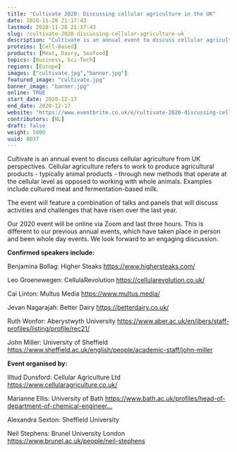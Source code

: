 ```yaml
---
title: "Cultivate 2020: Discussing cellular agriculture in the UK"
date: 2020-11-28 21:17:43
lastmod: 2020-11-28 21:17:43
slug: /cultivate-2020-discussing-cellular-agriculture-uk
description: "Cultivate is an annual event to discuss cellular agriculture from UK perspectives. Cellular agriculture refers to work to produce agricultural products - typically animal products - through new methods that operate at the cellular level as opposed to working with whole animals. Examples include cultured meat and fermentation-based milk.The event will feature a combination of talks and panels that will discuss activities and challenges that have risen over the last year."
proteins: [Cell-Based]
products: [Meat, Dairy, Seafood]
topics: [Business, Sci-Tech]
regions: [Europe]
images: ["cultivate.jpg","banner.jpg"]
featured_image: "cultivate.jpg"
banner_image: "banner.jpg"
online: TRUE
start_date: 2020-12-17
end_date: 2020-12-17
website: "https://www.eventbrite.co.uk/e/cultivate-2020-discussing-cellular-agriculture-in-the-uk-tickets-128565580111"
contributors: [NL]
draft: false
weight: 5000
uuid: 8037
---
```

<p>Cultivate is an annual event to discuss cellular agriculture from UK perspectives. Cellular agriculture refers to work to produce agricultural products - typically animal products - through new methods that operate at the cellular level as opposed to working with whole animals. Examples include cultured meat and fermentation-based milk.</p>
<p>The event will feature a combination of talks and panels that will discuss activities and challenges that have risen over the last year.</p>
<p>Our 2020 event will be online via Zoom and last three hours. This is different to our previous annual events, which have taken place in person and been whole day events. We look forward to an engaging discussion.</p>
<p><strong>Confirmed speakers include:</strong></p>
<p>Benjamina Bollag: Higher Steaks <a href="https://www.highersteaks.com/">https://www.highersteaks.com/</a></p>
<p>Leo Groenewegen: CellulaRevolution <a href="https://cellularevolution.co.uk/">https://cellularevolution.co.uk/</a></p>
<p>Cai Linton: Multus Media <a href="https://www.multus.media/">https://www.multus.media/</a></p>
<p>Jevan Nagarajah: Better Dairy <a href="https://betterdairy.co.uk/">https://betterdairy.co.uk/</a></p>
<p>Ruth Wonfor: Aberystwyth University <a href="https://www.aber.ac.uk/en/ibers/staff-profiles/listing/profile/rec21/">https://www.aber.ac.uk/en/ibers/staff-profiles/listing/profile/rec21/</a></p>
<p>John Miller: University of Sheffield <a href="https://www.sheffield.ac.uk/english/people/academic-staff/john-miller">https://www.sheffield.ac.uk/english/people/academic-staff/john-miller</a></p>
<p><strong>Event organised by:</strong></p>
<p>Illtud Dunsford: Cellular Agriculture Ltd <a href="https://www.cellularagriculture.co.uk/">https://www.cellularagriculture.co.uk/</a></p>
<p>Marianne Ellis: University of Bath <a href="https://www.bath.ac.uk/profiles/head-of-department-of-chemical-engineering-marianne-ellis/">https://www.bath.ac.uk/profiles/head-of-department-of-chemical-engineer…</a></p>
<p>Alexandra Sexton: Sheffield University</p>
<p>Neil Stephens: Brunel University London <a href="https://www.brunel.ac.uk/people/neil-stephens">https://www.brunel.ac.uk/people/neil-stephens</a></p>
